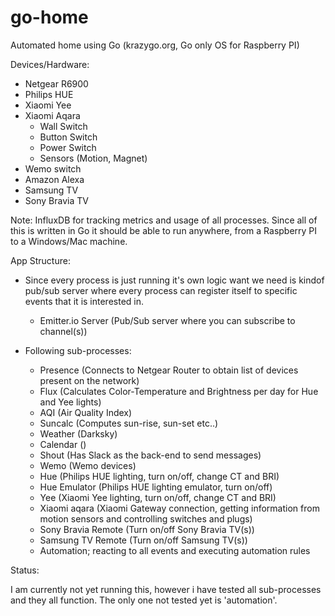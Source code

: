 # go-home

Automated home using Go (krazygo.org, Go only OS for Raspberry PI)

Devices/Hardware:

- Netgear R6900
- Philips HUE
- Xiaomi Yee
- Xiaomi Aqara
  - Wall Switch
  - Button Switch
  - Power Switch
  - Sensors (Motion, Magnet)
- Wemo switch
- Amazon Alexa
- Samsung TV
- Sony Bravia TV

Note:
  InfluxDB for tracking metrics and usage of all processes.
  Since all of this is written in Go it should be able to run anywhere, from a Raspberry PI to a Windows/Mac machine.

App Structure:

- Since every process is just running it's own logic want we need is kindof pub/sub server where every process
  can register itself to specific events that it is interested in.
  - Emitter.io Server (Pub/Sub server where you can subscribe to channel(s))

- Following sub-processes:
  - Presence            (Connects to Netgear Router to obtain list of devices present on the network)
  - Flux                (Calculates Color-Temperature and Brightness per day for Hue and Yee lights)
  - AQI                 (Air Quality Index)
  - Suncalc             (Computes sun-rise, sun-set etc..)
  - Weather             (Darksky)
  - Calendar            ()
  - Shout               (Has Slack as the back-end to send messages)
  - Wemo                (Wemo devices)
  - Hue                 (Philips HUE lighting, turn on/off, change CT and BRI)
  - Hue Emulator        (Philips HUE lighting emulator, turn on/off)
  - Yee                 (Xiaomi Yee lighting, turn on/off, change CT and BRI)
  - Xiaomi aqara        (Xiaomi Gateway connection, getting information from motion sensors and controlling switches and plugs)
  - Sony Bravia Remote  (Turn on/off Sony Bravia TV(s))
  - Samsung TV Remote   (Turn on/off Samsung TV(s))
  - Automation; reacting to all events and executing automation rules

Status:

I am currently not yet running this, however i have tested all sub-processes and they all function. The only one not
tested yet is 'automation'.
